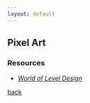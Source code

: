 ```yaml
---
layout: default
---
```


## Pixel Art

### Resources

* _[World of Level Design](https://www.worldofleveldesign.com/)_

[back](../)